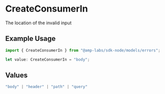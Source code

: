 # CreateConsumerIn

The location of the invalid input

## Example Usage

```typescript
import { CreateConsumerIn } from "@amp-labs/sdk-node/models/errors";

let value: CreateConsumerIn = "body";
```

## Values

```typescript
"body" | "header" | "path" | "query"
```
